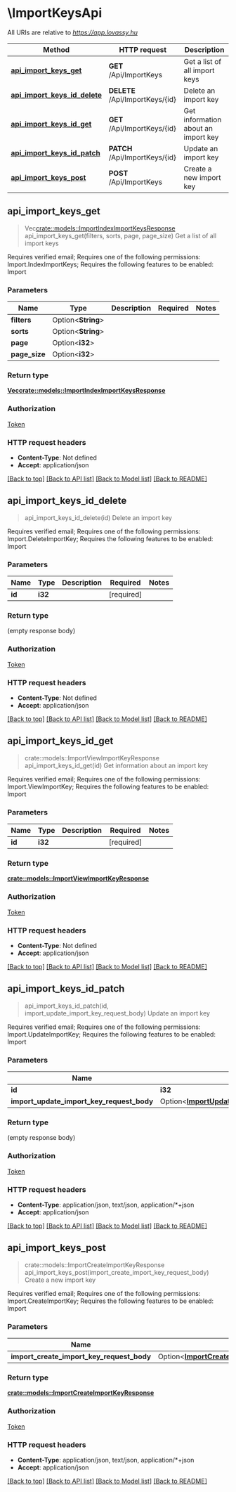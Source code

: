 # \ImportKeysApi

All URIs are relative to *https://app.lovassy.hu*

Method | HTTP request | Description
------------- | ------------- | -------------
[**api_import_keys_get**](ImportKeysApi.md#api_import_keys_get) | **GET** /Api/ImportKeys | Get a list of all import keys
[**api_import_keys_id_delete**](ImportKeysApi.md#api_import_keys_id_delete) | **DELETE** /Api/ImportKeys/{id} | Delete an import key
[**api_import_keys_id_get**](ImportKeysApi.md#api_import_keys_id_get) | **GET** /Api/ImportKeys/{id} | Get information about an import key
[**api_import_keys_id_patch**](ImportKeysApi.md#api_import_keys_id_patch) | **PATCH** /Api/ImportKeys/{id} | Update an import key
[**api_import_keys_post**](ImportKeysApi.md#api_import_keys_post) | **POST** /Api/ImportKeys | Create a new import key



## api_import_keys_get

> Vec<crate::models::ImportIndexImportKeysResponse> api_import_keys_get(filters, sorts, page, page_size)
Get a list of all import keys

Requires verified email; Requires one of the following permissions: Import.IndexImportKeys; Requires the following features to be enabled: Import

### Parameters


Name | Type | Description  | Required | Notes
------------- | ------------- | ------------- | ------------- | -------------
**filters** | Option<**String**> |  |  |
**sorts** | Option<**String**> |  |  |
**page** | Option<**i32**> |  |  |
**page_size** | Option<**i32**> |  |  |

### Return type

[**Vec<crate::models::ImportIndexImportKeysResponse>**](ImportIndexImportKeysResponse.md)

### Authorization

[Token](../README.md#Token)

### HTTP request headers

- **Content-Type**: Not defined
- **Accept**: application/json

[[Back to top]](#) [[Back to API list]](../README.md#documentation-for-api-endpoints) [[Back to Model list]](../README.md#documentation-for-models) [[Back to README]](../README.md)


## api_import_keys_id_delete

> api_import_keys_id_delete(id)
Delete an import key

Requires verified email; Requires one of the following permissions: Import.DeleteImportKey; Requires the following features to be enabled: Import

### Parameters


Name | Type | Description  | Required | Notes
------------- | ------------- | ------------- | ------------- | -------------
**id** | **i32** |  | [required] |

### Return type

 (empty response body)

### Authorization

[Token](../README.md#Token)

### HTTP request headers

- **Content-Type**: Not defined
- **Accept**: application/json

[[Back to top]](#) [[Back to API list]](../README.md#documentation-for-api-endpoints) [[Back to Model list]](../README.md#documentation-for-models) [[Back to README]](../README.md)


## api_import_keys_id_get

> crate::models::ImportViewImportKeyResponse api_import_keys_id_get(id)
Get information about an import key

Requires verified email; Requires one of the following permissions: Import.ViewImportKey; Requires the following features to be enabled: Import

### Parameters


Name | Type | Description  | Required | Notes
------------- | ------------- | ------------- | ------------- | -------------
**id** | **i32** |  | [required] |

### Return type

[**crate::models::ImportViewImportKeyResponse**](ImportViewImportKeyResponse.md)

### Authorization

[Token](../README.md#Token)

### HTTP request headers

- **Content-Type**: Not defined
- **Accept**: application/json

[[Back to top]](#) [[Back to API list]](../README.md#documentation-for-api-endpoints) [[Back to Model list]](../README.md#documentation-for-models) [[Back to README]](../README.md)


## api_import_keys_id_patch

> api_import_keys_id_patch(id, import_update_import_key_request_body)
Update an import key

Requires verified email; Requires one of the following permissions: Import.UpdateImportKey; Requires the following features to be enabled: Import

### Parameters


Name | Type | Description  | Required | Notes
------------- | ------------- | ------------- | ------------- | -------------
**id** | **i32** |  | [required] |
**import_update_import_key_request_body** | Option<[**ImportUpdateImportKeyRequestBody**](ImportUpdateImportKeyRequestBody.md)> |  |  |

### Return type

 (empty response body)

### Authorization

[Token](../README.md#Token)

### HTTP request headers

- **Content-Type**: application/json, text/json, application/*+json
- **Accept**: application/json

[[Back to top]](#) [[Back to API list]](../README.md#documentation-for-api-endpoints) [[Back to Model list]](../README.md#documentation-for-models) [[Back to README]](../README.md)


## api_import_keys_post

> crate::models::ImportCreateImportKeyResponse api_import_keys_post(import_create_import_key_request_body)
Create a new import key

Requires verified email; Requires one of the following permissions: Import.CreateImportKey; Requires the following features to be enabled: Import

### Parameters


Name | Type | Description  | Required | Notes
------------- | ------------- | ------------- | ------------- | -------------
**import_create_import_key_request_body** | Option<[**ImportCreateImportKeyRequestBody**](ImportCreateImportKeyRequestBody.md)> |  |  |

### Return type

[**crate::models::ImportCreateImportKeyResponse**](ImportCreateImportKeyResponse.md)

### Authorization

[Token](../README.md#Token)

### HTTP request headers

- **Content-Type**: application/json, text/json, application/*+json
- **Accept**: application/json

[[Back to top]](#) [[Back to API list]](../README.md#documentation-for-api-endpoints) [[Back to Model list]](../README.md#documentation-for-models) [[Back to README]](../README.md)

